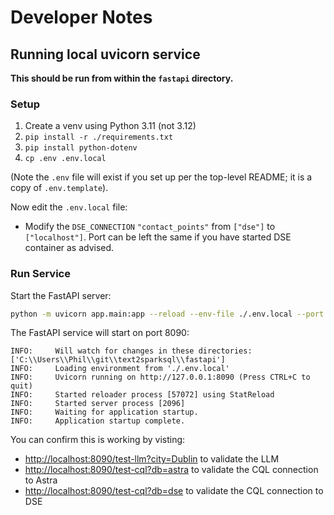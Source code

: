 # Developer Notes

## Running local uvicorn service

**This should be run from within the `fastapi` directory.**

### Setup

1. Create a venv using Python 3.11 (not 3.12)
2. `pip install -r ./requirements.txt`
3. `pip install python-dotenv`
4. `cp .env .env.local` 

(Note the `.env` file will exist if you set up per the top-level README; it is a copy of `.env.template`).

Now edit the `.env.local` file:
* Modify the `DSE_CONNECTION` `"contact_points"` from `["dse"]` to `["localhost"]`. Port can be left the same if you have started DSE container as advised.

### Run Service

Start the FastAPI server:

```bash
python -m uvicorn app.main:app --reload --env-file ./.env.local --port 8090
```

The FastAPI service will start on port 8090:

```
INFO:     Will watch for changes in these directories: ['C:\\Users\\Phil\\git\\text2sparksql\\fastapi']
INFO:     Loading environment from './.env.local'
INFO:     Uvicorn running on http://127.0.0.1:8090 (Press CTRL+C to quit)
INFO:     Started reloader process [57072] using StatReload
INFO:     Started server process [2096]
INFO:     Waiting for application startup.
INFO:     Application startup complete.
```

You can confirm this is working by visting:
* [http://localhost:8090/test-llm?city=Dublin](http://localhost:8090/test-llm?city=Dublin) to validate the LLM
* [http://localhost:8090/test-cql?db=astra](http://localhost:8090/test-cql?db=astra) to validate the CQL connection to Astra
* [http://localhost:8090/test-cql?db=dse](http://localhost:8090/test-cql?db=dse) to validate the CQL connection to DSE
